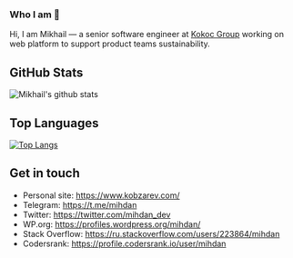 ### Who I am 🤔

Hi, I am Mikhail — a senior software engineer at [Kokoc Group]([https://www.epam-group.ru](https://kokocgroup.ru/)) working on web platform to support product teams sustainability.

## GitHub Stats
![Mikhail's github stats](https://github-readme-stats.vercel.app/api?username=mihdan&show_icons=true&theme=default)

## Top Languages
[![Top Langs](https://github-readme-stats.vercel.app/api/top-langs/?username=mihdan&layout=compact)](https://github.com/anuraghazra/github-readme-stats)

## Get in touch
- Personal site: https://www.kobzarev.com/
- Telegram: https://t.me/mihdan
- Twitter: https://twitter.com/mihdan_dev
- WP.org: https://profiles.wordpress.org/mihdan/
- Stack Overflow: https://ru.stackoverflow.com/users/223864/mihdan
- Codersrank: https://profile.codersrank.io/user/mihdan

<!--
**mihdan/mihdan** is a ✨ _special_ ✨ repository because its `README.md` (this file) appears on your GitHub profile.

Here are some ideas to get you started:

- 🔭 I’m currently working on ...
- 🌱 I’m currently learning ...
- 👯 I’m looking to collaborate on ...
- 🤔 I’m looking for help with ...
- 💬 Ask me about ...
- 📫 How to reach me: ...
- 😄 Pronouns: ...
- ⚡ Fun fact: ...
-->
